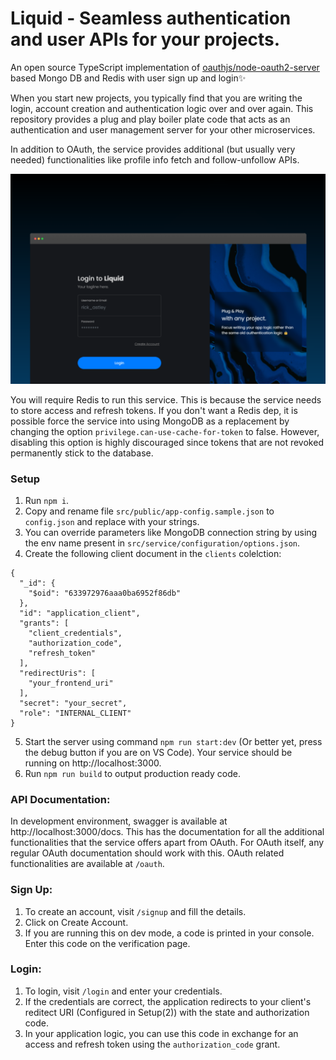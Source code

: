# Liquid - Seamless authentication and user APIs for your projects.

An open source TypeScript implementation of [oauthjs/node-oauth2-server](https://github.com/oauthjs/node-oauth2-server) based Mongo DB and Redis with user sign up and login✨

When you start new projects, you typically find that you are writing the login, account creation and authentication logic over and over again. This repository provides a plug and play boiler plate code that acts as an authentication and user management server for your other microservices.

In addition to OAuth, the service provides additional (but usually very needed) functionalities like profile info fetch and follow-unfollow APIs.

![Login](images/screenshot-1.png)

You will require Redis to run this service. This is because the service needs to store access and refresh tokens. If you don't want a Redis dep, it is possible force the service into using MongoDB as a replacement by changing the option `privilege.can-use-cache-for-token` to false. However, disabling this option is highly discouraged since tokens that are not revoked permanently stick to the database.

### Setup

1. Run `npm i`.
2. Copy and rename file `src/public/app-config.sample.json` to `config.json` and replace with your strings.
3. You can override parameters like MongoDB connection string by using the env name present in `src/service/configuration/options.json`.
4. Create the following client document in the `clients` colelction:

```
{
  "_id": {
    "$oid": "633972976aaa0ba6952f86db"
  },
  "id": "application_client",
  "grants": [
    "client_credentials",
    "authorization_code",
    "refresh_token"
  ],
  "redirectUris": [
    "your_frontend_uri"
  ],
  "secret": "your_secret",
  "role": "INTERNAL_CLIENT"
}
```

5. Start the server using command `npm run start:dev` (Or better yet, press the debug button if you are on VS Code). Your service should be running on http://localhost:3000.
6. Run `npm run build` to output production ready code.

### API Documentation:

In development environment, swagger is available at http://localhost:3000/docs. This has the documentation for all the additional functionalities that the service offers apart from OAuth. For OAuth itself, any regular OAuth documentation should work with this. OAuth related functionalities are available at `/oauth`.

### Sign Up:

1. To create an account, visit `/signup` and fill the details.
2. Click on Create Account.
3. If you are running this on dev mode, a code is printed in your console. Enter this code on the verification page.

### Login:

1. To login, visit `/login` and enter your credentials.
2. If the credentials are correct, the application redirects to your client's reditect URI (Configured in Setup(2)) with the state and authorization code.
3. In your application logic, you can use this code in exchange for an access and refresh token using the `authorization_code` grant.
